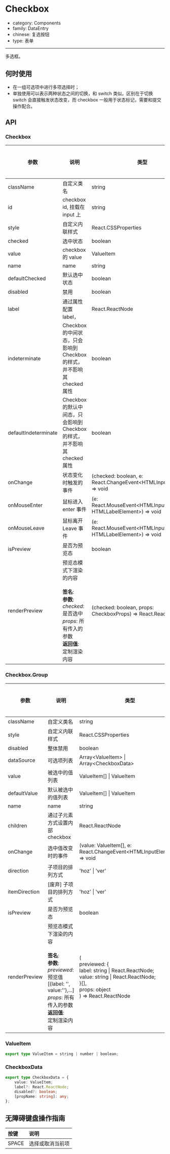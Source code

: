 # Checkbox

-   category: Components
-   family: DataEntry
-   chinese: 复选按钮
-   type: 表单

---

多选框。

## 何时使用

-   在一组可选项中进行多项选择时；
-   单独使用可以表示两种状态之间的切换，和 switch 类似。区别在于切换 switch 会直接触发状态改变，而 checkbox 一般用于状态标记，需要和提交操作配合。

## API

### Checkbox

| 参数                 | 说明                                                                                                                                         | 类型                                                                 | 默认值 | 是否必填 | 支持版本 |
| -------------------- | -------------------------------------------------------------------------------------------------------------------------------------------- | -------------------------------------------------------------------- | ------ | -------- | -------- |
| className            | 自定义类名                                                                                                                                   | string                                                               | -      |          | -        |
| id                   | checkbox id, 挂载在 input 上                                                                                                                 | string                                                               | -      |          | -        |
| style                | 自定义内联样式                                                                                                                               | React.CSSProperties                                                  | -      |          | -        |
| checked              | 选中状态                                                                                                                                     | boolean                                                              | -      |          | -        |
| value                | checkbox 的 value                                                                                                                            | ValueItem                                                            | -      |          | -        |
| name                 | name                                                                                                                                         | string                                                               | -      |          | -        |
| defaultChecked       | 默认选中状态                                                                                                                                 | boolean                                                              | false  |          | -        |
| disabled             | 禁用                                                                                                                                         | boolean                                                              | -      |          | -        |
| label                | 通过属性配置 label，                                                                                                                         | React.ReactNode                                                      | -      |          | -        |
| indeterminate        | Checkbox 的中间状态，只会影响到 Checkbox 的样式，并不影响其 checked 属性                                                                     | boolean                                                              | -      |          | -        |
| defaultIndeterminate | Checkbox 的默认中间态，只会影响到 Checkbox 的样式，并不影响其 checked 属性                                                                   | boolean                                                              | false  |          | -        |
| onChange             | 状态变化时触发的事件                                                                                                                         | (checked: boolean, e: React.ChangeEvent\<HTMLInputElement>) => void  | -      |          | -        |
| onMouseEnter         | 鼠标进入 enter 事件                                                                                                                          | (e: React.MouseEvent\<HTMLInputElement \| HTMLLabelElement>) => void | -      |          | -        |
| onMouseLeave         | 鼠标离开 Leave 事件                                                                                                                          | (e: React.MouseEvent\<HTMLInputElement \| HTMLLabelElement>) => void | -      |          | -        |
| isPreview            | 是否为预览态                                                                                                                                 | boolean                                                              | false  |          | 1.19     |
| renderPreview        | 预览态模式下渲染的内容<br/><br/>**签名**:<br/>**参数**:<br/>_checked_: 是否选中<br/>_props_: 所有传入的参数<br/>**返回值**:<br/>定制渲染内容 | (checked: boolean, props: CheckboxProps) => React.ReactNode          | -      |          | 1.19     |

### Checkbox.Group

| 参数          | 说明                                                                                                                                                                       | 类型                                                                                                                                                     | 默认值 | 是否必填 | 支持版本 |
| ------------- | -------------------------------------------------------------------------------------------------------------------------------------------------------------------------- | -------------------------------------------------------------------------------------------------------------------------------------------------------- | ------ | -------- | -------- |
| className     | 自定义类名                                                                                                                                                                 | string                                                                                                                                                   | -      |          | -        |
| style         | 自定义内联样式                                                                                                                                                             | React.CSSProperties                                                                                                                                      | -      |          | -        |
| disabled      | 整体禁用                                                                                                                                                                   | boolean                                                                                                                                                  | -      |          | -        |
| dataSource    | 可选项列表                                                                                                                                                                 | Array\<ValueItem> \| Array\<CheckboxData>                                                                                                                | -      |          | -        |
| value         | 被选中的值列表                                                                                                                                                             | ValueItem[] \| ValueItem                                                                                                                                 | -      |          | -        |
| defaultValue  | 默认被选中的值列表                                                                                                                                                         | ValueItem[] \| ValueItem                                                                                                                                 | -      |          | -        |
| name          | name                                                                                                                                                                       | string                                                                                                                                                   | -      |          | -        |
| children      | 通过子元素方式设置内部 checkbox                                                                                                                                            | React.ReactNode                                                                                                                                          | -      |          | -        |
| onChange      | 选中值改变时的事件                                                                                                                                                         | (value: ValueItem[], e: React.ChangeEvent\<HTMLInputElement>) => void                                                                                    | -      |          | -        |
| direction     | 子项目的排列方式                                                                                                                                                           | 'hoz' \| 'ver'                                                                                                                                           | -      |          | -        |
| itemDirection | [废弃] 子项目的排列方式                                                                                                                                                    | 'hoz' \| 'ver'                                                                                                                                           | -      |          | -        |
| isPreview     | 是否为预览态                                                                                                                                                               | boolean                                                                                                                                                  | -      |          | 1.19     |
| renderPreview | 预览态模式下渲染的内容<br/><br/>**签名**:<br/>**参数**:<br/>_previewed_: 预览值 [\{label: '', value:''\},...]<br/>_props_: 所有传入的参数<br/>**返回值**:<br/>定制渲染内容 | (<br/> previewed: {<br/> label: string \| React.ReactNode;<br/> value: string \| React.ReactNode;<br/> }[],<br/> props: object<br/> ) => React.ReactNode | -      |          | 1.19     |

### ValueItem

```typescript
export type ValueItem = string | number | boolean;
```

### CheckboxData

```typescript
export type CheckboxData = {
    value: ValueItem;
    label?: React.ReactNode;
    disabled?: boolean;
    [propName: string]: any;
};
```

## 无障碍键盘操作指南

| 按键  | 说明             |
| :---- | :--------------- |
| SPACE | 选择或取消当前项 |
